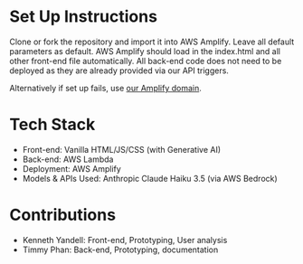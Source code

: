 # Set Up Instructions
Clone or fork the repository and import it into AWS Amplify. Leave all default parameters as default. AWS Amplify should load in the index.html and all other front-end file automatically. All back-end code does not need to be deployed as they are already provided via our API triggers.

Alternatively if set up fails, use [our Amplify domain](https://main.d1zfh5jl8g0um5.amplifyapp.com/).

# Tech Stack
- Front-end: Vanilla HTML/JS/CSS (with Generative AI)
- Back-end: AWS Lambda
- Deployment: AWS Amplify
- Models & APIs Used: Anthropic Claude Haiku 3.5 (via AWS Bedrock)

# Contributions
- Kenneth Yandell: Front-end, Prototyping, User analysis
- Timmy Phan: Back-end, Prototyping, documentation
